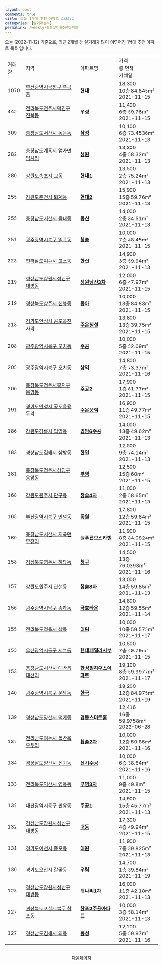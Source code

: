 ```yaml
---
layout: post
comments: true
title: 오늘 1억대 추천 아파트 &#35;1
categories: [실거래분석]
permalink: /weekly/오늘1억대추천아파트
---
```


오늘 (2022-11-12) 기준으로, 최근 2개월 간 실거래가 많이 이루어진 1억대 추천 아파트 목록 입니다.

<table class="sortable">
  <tr>
    <td>거래량</td>
    <td>지역</td>
    <td>아파트명</td>
    <td>가격<br>층 면적<br>거래일</td>
  </tr>

  <tr class="item">
    <td>1070</td>
    <td><a href="/apt/부산광역시금정구부곡동">부산광역시금정구 부곡동</a></td>
    <td style="font-weight: bold;"><a href="/apt/부산광역시금정구부곡동현대">현대</a></td>
    <td>18,300<br>10층  84.845m²<br>2021-11-15</td>
  </tr>

  <tr class="item">
    <td>445</td>
    <td><a href="/apt/전라북도전주시덕진구진북동">전라북도전주시덕진구 진북동</a></td>
    <td style="font-weight: bold;"><a href="/apt/전라북도전주시덕진구진북동우성">우성</a></td>
    <td>11,400<br>6층  59.78m²<br>2021-11-15</td>
  </tr>

  <tr class="item">
    <td>309</td>
    <td><a href="/apt/충청남도서산시동문동">충청남도서산시 동문동</a></td>
    <td style="font-weight: bold;"><a href="/apt/충청남도서산시동문동삼성">삼성</a></td>
    <td>10,100<br>6층  73.4536m²<br>2021-11-13</td>
  </tr>

  <tr class="item">
    <td>282</td>
    <td><a href="/apt/충청남도계룡시엄사면엄사리">충청남도계룡시 엄사면엄사리</a></td>
    <td style="font-weight: bold;"><a href="/apt/충청남도계룡시엄사면엄사리성원">성원</a></td>
    <td>13,300<br>4층  58.32m²<br>2021-11-13</td>
  </tr>

  <tr class="item">
    <td>280</td>
    <td><a href="/apt/강원도속초시교동">강원도속초시 교동</a></td>
    <td style="font-weight: bold;"><a href="/apt/강원도속초시교동현대1">현대1</a></td>
    <td>13,500<br>2층  75.24m²<br>2021-11-13</td>
  </tr>

  <tr class="item">
    <td>255</td>
    <td><a href="/apt/강원도춘천시퇴계동">강원도춘천시 퇴계동</a></td>
    <td style="font-weight: bold;"><a href="/apt/강원도춘천시퇴계동현대2">현대2</a></td>
    <td>15,900<br>15층  59.76m²<br>2021-11-13</td>
  </tr>

  <tr class="item">
    <td>255</td>
    <td><a href="/apt/충청남도서산시읍내동">충청남도서산시 읍내동</a></td>
    <td style="font-weight: bold;"><a href="/apt/충청남도서산시읍내동동신">동신</a></td>
    <td>14,000<br>2층  84.51m²<br>2021-11-13</td>
  </tr>

  <tr class="item">
    <td>251</td>
    <td><a href="/apt/광주광역시북구일곡동">광주광역시북구 일곡동</a></td>
    <td style="font-weight: bold;"><a href="/apt/광주광역시북구일곡동청솔">청솔</a></td>
    <td>10,000<br>7층  48.45m²<br>2021-11-15</td>
  </tr>

  <tr class="item">
    <td>223</td>
    <td><a href="/apt/전라남도여수시고소동">전라남도여수시 고소동</a></td>
    <td style="font-weight: bold;"><a href="/apt/전라남도여수시고소동한신">한신</a></td>
    <td>14,900<br>3층  59.94m²<br>2021-11-13</td>
  </tr>

  <tr class="item">
    <td>219</td>
    <td><a href="/apt/경상남도창원시성산구대방동">경상남도창원시성산구 대방동</a></td>
    <td style="font-weight: bold;"><a href="/apt/경상남도창원시성산구대방동성원남산3차">성원남산3차</a></td>
    <td>12,000<br>6층  47.97m²<br>2021-11-15</td>
  </tr>

  <tr class="item">
    <td>219</td>
    <td><a href="/apt/경상북도상주시신봉동">경상북도상주시 신봉동</a></td>
    <td style="font-weight: bold;"><a href="/apt/경상북도상주시신봉동동아">동아</a></td>
    <td>10,000<br>13층  84.83m²<br>2021-11-15</td>
  </tr>

  <tr class="item">
    <td>218</td>
    <td><a href="/apt/경기도안성시공도읍진사리">경기도안성시 공도읍진사리</a></td>
    <td style="font-weight: bold;"><a href="/apt/경기도안성시공도읍진사리주은청설">주은청설</a></td>
    <td>13,800<br>13층  39.75m²<br>2021-11-15</td>
  </tr>

  <tr class="item">
    <td>208</td>
    <td><a href="/apt/광주광역시북구오치동">광주광역시북구 오치동</a></td>
    <td style="font-weight: bold;"><a href="/apt/광주광역시북구오치동주공">주공</a></td>
    <td>10,000<br>5층  52.09m²<br>2021-11-15</td>
  </tr>

  <tr class="item">
    <td>205</td>
    <td><a href="/apt/광주광역시북구오치동">광주광역시북구 오치동</a></td>
    <td style="font-weight: bold;"><a href="/apt/광주광역시북구오치동삼익">삼익</a></td>
    <td>14,800<br>7층  73.37m²<br>2021-11-16</td>
  </tr>

  <tr class="item">
    <td>200</td>
    <td><a href="/apt/충청북도청주시흥덕구봉명동">충청북도청주시흥덕구 봉명동</a></td>
    <td style="font-weight: bold;"><a href="/apt/충청북도청주시흥덕구봉명동주공2">주공2</a></td>
    <td>17,900<br>1층  61.77m²<br>2021-11-15</td>
  </tr>

  <tr class="item">
    <td>191</td>
    <td><a href="/apt/경기도안성시공도읍용두리">경기도안성시 공도읍용두리</a></td>
    <td style="font-weight: bold;"><a href="/apt/경기도안성시공도읍용두리주은풍림">주은풍림</a></td>
    <td>16,900<br>11층  49.77m²<br>2021-11-15</td>
  </tr>

  <tr class="item">
    <td>186</td>
    <td><a href="/apt/강원도강릉시입암동">강원도강릉시 입암동</a></td>
    <td style="font-weight: bold;"><a href="/apt/강원도강릉시입암동입암6주공">입암6주공</a></td>
    <td>14,000<br>13층  49.62m²<br>2021-11-13</td>
  </tr>

  <tr class="item">
    <td>183</td>
    <td><a href="/apt/경상남도김해시삼방동">경상남도김해시 삼방동</a></td>
    <td style="font-weight: bold;"><a href="/apt/경상남도김해시삼방동한일">한일</a></td>
    <td>12,500<br>9층  74.14m²<br>2021-11-13</td>
  </tr>

  <tr class="item">
    <td>181</td>
    <td><a href="/apt/충청북도청주시상당구용암동">충청북도청주시상당구 용암동</a></td>
    <td style="font-weight: bold;"><a href="/apt/충청북도청주시상당구용암동부영">부영</a></td>
    <td>12,500<br>15층  60m²<br>2021-11-15</td>
  </tr>

  <tr class="item">
    <td>168</td>
    <td><a href="/apt/강원도원주시단구동">강원도원주시 단구동</a></td>
    <td style="font-weight: bold;"><a href="/apt/강원도원주시단구동청솔4차">청솔4차</a></td>
    <td>11,000<br>2층  58.65m²<br>2021-11-15</td>
  </tr>

  <tr class="item">
    <td>165</td>
    <td><a href="/apt/부산광역시북구만덕동">부산광역시북구 만덕동</a></td>
    <td style="font-weight: bold;"><a href="/apt/부산광역시북구만덕동동원">동원</a></td>
    <td>17,800<br>12층  59.84m²<br>2021-11-15</td>
  </tr>

  <tr class="item">
    <td>160</td>
    <td><a href="/apt/충청남도서산시지곡면무장리">충청남도서산시 지곡면무장리</a></td>
    <td style="font-weight: bold;"><a href="/apt/충청남도서산시지곡면무장리늘푸른오스카빌">늘푸른오스카빌</a></td>
    <td>11,900<br>8층  84.9824m²<br>2021-11-15</td>
  </tr>

  <tr class="item">
    <td>158</td>
    <td><a href="/apt/경상북도영주시하망동">경상북도영주시 하망동</a></td>
    <td style="font-weight: bold;"><a href="/apt/경상북도영주시하망동청구">청구</a></td>
    <td>14,500<br>13층  76.0393m²<br>2021-11-16</td>
  </tr>

  <tr class="item">
    <td>157</td>
    <td><a href="/apt/강원도원주시관설동">강원도원주시 관설동</a></td>
    <td style="font-weight: bold;"><a href="/apt/강원도원주시관설동청솔8차">청솔8차</a></td>
    <td>13,000<br>14층  59.85m²<br>2021-11-13</td>
  </tr>

  <tr class="item">
    <td>156</td>
    <td><a href="/apt/광주광역시남구송하동">광주광역시남구 송하동</a></td>
    <td style="font-weight: bold;"><a href="/apt/광주광역시남구송하동금호타운">금호타운</a></td>
    <td>14,800<br>12층  59.55m²<br>2021-11-14</td>
  </tr>

  <tr class="item">
    <td>155</td>
    <td><a href="/apt/전라북도정읍시상동">전라북도정읍시 상동</a></td>
    <td style="font-weight: bold;"><a href="/apt/전라북도정읍시상동대림">대림</a></td>
    <td>10,000<br>10층  59.575m²<br>2021-11-17</td>
  </tr>

  <tr class="item">
    <td>153</td>
    <td><a href="/apt/울산광역시동구서부동">울산광역시동구 서부동</a></td>
    <td style="font-weight: bold;"><a href="/apt/울산광역시동구서부동현대패밀리서부">현대패밀리서부</a></td>
    <td>10,500<br>7층  49.79m²<br>2021-11-15</td>
  </tr>

  <tr class="item">
    <td>153</td>
    <td><a href="/apt/충청남도서산시대산읍대산리">충청남도서산시 대산읍대산리</a></td>
    <td style="font-weight: bold;"><a href="/apt/충청남도서산시대산읍대산리한성필하우스아파트">한성필하우스아파트</a></td>
    <td>19,100<br>8층  59.9977m²<br>2021-11-17</td>
  </tr>

  <tr class="item">
    <td>140</td>
    <td><a href="/apt/광주광역시북구운암동">광주광역시북구 운암동</a></td>
    <td style="font-weight: bold;"><a href="/apt/광주광역시북구운암동한국">한국</a></td>
    <td>18,200<br>12층  84.975m²<br>2021-11-19</td>
  </tr>

  <tr class="item">
    <td>139</td>
    <td><a href="/apt/경상남도양산시덕계동">경상남도양산시 덕계동</a></td>
    <td style="font-weight: bold;"><a href="/apt/경상남도양산시덕계동경동스마트홈">경동스마트홈</a></td>
    <td>12,416<br>16층  59.9758m²<br>2022-06-28</td>
  </tr>

  <tr class="item">
    <td>137</td>
    <td><a href="/apt/전라남도여수시돌산읍우두리">전라남도여수시 돌산읍우두리</a></td>
    <td style="font-weight: bold;"><a href="/apt/전라남도여수시돌산읍우두리청솔2차">청솔2차</a></td>
    <td>10,000<br>12층  59.85m²<br>2021-11-16</td>
  </tr>

  <tr class="item">
    <td>134</td>
    <td><a href="/apt/경상남도양산시신기동">경상남도양산시 신기동</a></td>
    <td style="font-weight: bold;"><a href="/apt/경상남도양산시신기동신기주공">신기주공</a></td>
    <td>10,000<br>6층  38.64m²<br>2021-11-16</td>
  </tr>

  <tr class="item">
    <td>133</td>
    <td><a href="/apt/전라북도익산시영등동">전라북도익산시 영등동</a></td>
    <td style="font-weight: bold;"><a href="/apt/전라북도익산시영등동부영3차">부영3차</a></td>
    <td>11,000<br>9층  49.8m²<br>2021-11-15</td>
  </tr>

  <tr class="item">
    <td>132</td>
    <td><a href="/apt/대전광역시동구판암동">대전광역시동구 판암동</a></td>
    <td style="font-weight: bold;"><a href="/apt/대전광역시동구판암동주공1">주공1</a></td>
    <td>14,900<br>15층  45.77m²<br>2021-11-13</td>
  </tr>

  <tr class="item">
    <td>132</td>
    <td><a href="/apt/경상남도창원시성산구대방동">경상남도창원시성산구 대방동</a></td>
    <td style="font-weight: bold;"><a href="/apt/경상남도창원시성산구대방동대동">대동</a></td>
    <td>17,300<br>4층  49.94m²<br>2021-11-15</td>
  </tr>

  <tr class="item">
    <td>131</td>
    <td><a href="/apt/경기도이천시증포동">경기도이천시 증포동</a></td>
    <td style="font-weight: bold;"><a href="/apt/경기도이천시증포동대원">대원</a></td>
    <td>11,900<br>7층  39.825m²<br>2021-11-13</td>
  </tr>

  <tr class="item">
    <td>130</td>
    <td><a href="/apt/경기도오산시갈곶동">경기도오산시 갈곶동</a></td>
    <td style="font-weight: bold;"><a href="/apt/경기도오산시갈곶동우림">우림</a></td>
    <td>14,700<br>1층  39.84m²<br>2021-11-19</td>
  </tr>

  <tr class="item">
    <td>128</td>
    <td><a href="/apt/경상남도창원시성산구대방동">경상남도창원시성산구 대방동</a></td>
    <td style="font-weight: bold;"><a href="/apt/경상남도창원시성산구대방동개나리1차">개나리1차</a></td>
    <td>16,000<br>11층  42.18m²<br>2021-11-13</td>
  </tr>

  <tr class="item">
    <td>127</td>
    <td><a href="/apt/경상북도포항시북구창포동">경상북도포항시북구 창포동</a></td>
    <td style="font-weight: bold;"><a href="/apt/경상북도포항시북구창포동창포2주공아파트">창포2주공아파트</a></td>
    <td>10,000<br>3층  58.14m²<br>2021-11-13</td>
  </tr>

  <tr class="item">
    <td>127</td>
    <td><a href="/apt/경상남도김해시외동">경상남도김해시 외동</a></td>
    <td style="font-weight: bold;"><a href="/apt/경상남도김해시외동동성">동성</a></td>
    <td>12,200<br>5층  59.97m²<br>2021-11-16</td>
  </tr>

  <tr>
      <script async src="https://pagead2.googlesyndication.com/pagead/js/adsbygoogle.js?client=ca-pub-3485438051770037"
          crossorigin="anonymous"></script>
      <ins class="adsbygoogle"
          style="display:block"
          data-ad-format="fluid"
          data-ad-layout-key="-fb+5w+4e-db+86"
          data-ad-client="ca-pub-3485438051770037"
          data-ad-slot="1827090281"></ins>
      <script>
          (adsbygoogle = window.adsbygoogle || []).push({});
      </script>
  </tr>
    
</table>

<br>
<center><a href="/weekly/오늘1억대추천아파트2">다음페이지</a></center>
<br><br>
